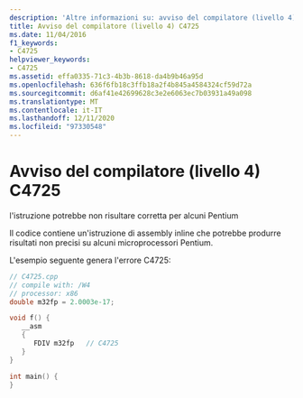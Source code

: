 ```yaml
---
description: 'Altre informazioni su: avviso del compilatore (livello 4) C4725'
title: Avviso del compilatore (livello 4) C4725
ms.date: 11/04/2016
f1_keywords:
- C4725
helpviewer_keywords:
- C4725
ms.assetid: effa0335-71c3-4b3b-8618-da4b9b46a95d
ms.openlocfilehash: 636f6fb18c3ffb18a2f4b845a4584324cf59d72a
ms.sourcegitcommit: d6af41e42699628c3e2e6063ec7b03931a49a098
ms.translationtype: MT
ms.contentlocale: it-IT
ms.lasthandoff: 12/11/2020
ms.locfileid: "97330548"
---
```

# <a name="compiler-warning-level-4-c4725"></a>Avviso del compilatore (livello 4) C4725

l'istruzione potrebbe non risultare corretta per alcuni Pentium

Il codice contiene un'istruzione di assembly inline che potrebbe produrre risultati non precisi su alcuni microprocessori Pentium.

L'esempio seguente genera l'errore C4725:

```cpp
// C4725.cpp
// compile with: /W4
// processor: x86
double m32fp = 2.0003e-17;

void f() {
   __asm
   {
      FDIV m32fp   // C4725
   }
}

int main() {
}
```
